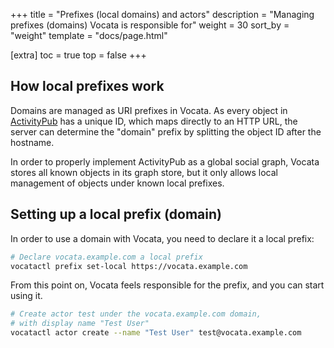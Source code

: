<!--
SPDX-FileCopyrightText: © 2023 Dominik George <nik@naturalnet.de>

SPDX-License-Identifier: LGPL-3.0-or-later OR CC-BY-SA-4.0+
-->

+++
title = "Prefixes (local domains) and actors"
description = "Managing prefixes (domains) Vocata is responsible for"
weight = 30
sort_by = "weight"
template = "docs/page.html"

[extra]
toc = true
top = false
+++

## How local prefixes work

Domains are managed as URI prefixes in Vocata. As every object in
[ActivityPub] has a unique ID, which maps directly to an HTTP URL,
the server can determine the "domain" prefix by splitting the object
ID after the hostname.

In order to properly implement ActivityPub as a global social graph,
Vocata stores all known objects in its graph store, but it only allows
local management of objects under known local prefixes.

## Setting up a local prefix (domain)

In order to use a domain with Vocata, you need to declare it
a local prefix:

```sh
# Declare vocata.example.com a local prefix
vocatactl prefix set-local https://vocata.example.com
```

From this point on, Vocata feels responsible for the prefix, and
you can start using it.

```sh
# Create actor test under the vocata.example.com domain,
# with display name "Test User"
vocatactl actor create --name "Test User" test@vocata.example.com
```

[ActivityPub]: https://activitypub.rocks/
